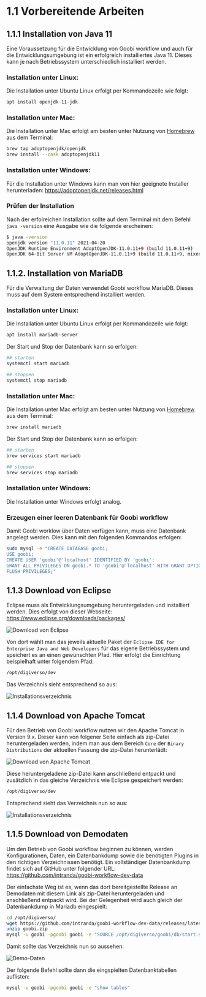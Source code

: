 # 1.1 Vorbereitende Arbeiten

## 1.1.1 Installation von Java 11
Eine Voraussetzung für die Entwicklung von Goobi workflow und auch für die Entwicklungsumgebung ist ein erfolgreich installiertes Java 11. Dieses kann je nach Betriebssystem unterschiedlich installiert werden.

### Installation unter Linux:
Die Installation unter Ubuntu Linux erfolgt per Kommandozeile wie folgt:

```bash
apt install openjdk-11-jdk
```

### Installation unter Mac:
Die Installation unter Mac erfolgt am besten unter Nutzung von [Homebrew](https://brew.sh/index_de) aus dem Terminal:

```bash
brew tap adoptopenjdk/openjdk
brew install --cask adoptopenjdk11
```

### Installation unter Windows:
Für die Installation unter Windows kann man von hier geeignete Installer herunterladen: https://adoptopenjdk.net/releases.html 


### Prüfen der Installation
Nach der erfolreichen Installation sollte auf dem Terminal mit dem Befehl `java -version` eine Ausgabe wie die folgende erscheinen:

```bash
$ java -version
openjdk version "11.0.11" 2021-04-20
OpenJDK Runtime Environment AdoptOpenJDK-11.0.11+9 (build 11.0.11+9)
OpenJDK 64-Bit Server VM AdoptOpenJDK-11.0.11+9 (build 11.0.11+9, mixed mode)
```

## 1.1.2. Installation von MariaDB
Für die Verwaltung der Daten verwendet Goobi workflow MariaDB. Dieses muss auf dem System entsprechend installiert werden.


### Installation unter Linux:
Die Installation unter Ubuntu Linux erfolgt per Kommandozeile wie folgt:

```bash
apt install mariadb-server
```

Der Start und Stop der Datenbank kann so erfolgen:

```bash
## starten
systemctl start mariadb

## stoppen
systemctl stop mariadb
```


### Installation unter Mac:
Die Installation unter Mac erfolgt am besten unter Nutzung von [Homebrew](https://brew.sh/index_de) aus dem Terminal:

```bash
brew install mariadb
```

Der Start und Stop der Datenbank kann so erfolgen:

```bash
## starten
brew services start mariadb

## stoppen
brew services stop mariadb
```

### Installation unter Windows:
Die Installation unter Windows erfolgt analog. 


### Erzeugen einer leeren Datenbank für Goobi workflow
Damit Goobi worklow über Daten verfügen kann, muss eine Datenbank angelegt werden. Dies kann mit den folgenden Kommandos erfolgen:

```bash
sudo mysql -e "CREATE DATABASE goobi;
USE goobi;
CREATE USER 'goobi'@'localhost' IDENTIFIED BY 'goobi';
GRANT ALL PRIVILEGES ON goobi.* TO 'goobi'@'localhost' WITH GRANT OPTION;
FLUSH PRIVILEGES;"
```


## 1.1.3 Download von Eclipse
Eclipse muss als Entwicklungsumgebung heruntergeladen und installiert werden. Dies erfolgt von dieser Webseite: https://www.eclipse.org/downloads/packages/

![Download von Eclipse](../../.gitbook/assets/dev_install_01.png)

Von dort wählt man das jeweils aktuelle Paket der `Eclipse IDE for Enterprise Java and Web Developers` für das eigene Betriebssystem und speichert es an einen gewünschten Pfad. Hier erfolgt die Einrichtung beispielhaft unter folgendem Pfad:

```bash
/opt/digiverso/dev
```

Das Verzeichnis sieht entsprechend so aus:

![Installationsverzeichnis](../../.gitbook/assets/dev_install_02.png)


## 1.1.4 Download von Apache Tomcat
Für den Betrieb von Goobi workflow nutzen wir den Apache Tomcat in Version 9.x. Dieser kann von folgener Seite einfach als zip-Datei heruntergeladen werden, indem man aus dem Bereich `Core` der `Binary Distributions` der aktuellen Fassung die zip-Datei herunterlädt:

![Download von Apache Tomcat](../../.gitbook/assets/dev_install_03.png)

Diese heruntergeladene zip-Datei kann anschließend entpackt und zusätzlich in das gleiche Verzeichnis wie Eclipse gespeichert werden:

```bash
/opt/digiverso/dev
```

Entsprechend sieht das Verzeichnis nun so aus:

![Installationsverzeichnis](../../.gitbook/assets/dev_install_04.png)


## 1.1.5 Download von Demodaten
Um den Betrieb von Goobi workflow beginnen zu können, werden Konfigurationen, Daten, ein Datenbankdump sowie die benötigten Plugins in den richtigen Verzeichnissen benötigt. Ein vollständiger Datenbankdump findet sich auf GitHub unter folgender URL: https://github.com/intranda/goobi-workflow-dev-data

Der einfachste Weg ist es, wenn das dort bereitgestellte Release an Demodaten mit diesem Link als zip-Datei heruntergeladen und anschließend entpackt wird. Bei der Gelegenheit wird auch gleich der Datenbankdump in Mariadb eingespielt:

```bash
cd /opt/digiverso/
wget https://github.com/intranda/goobi-workflow-dev-data/releases/latest/download/goobi.zip -O goobi.zip
unzip goobi.zip
mysql -u goobi -pgoobi goobi -e "SOURCE /opt/digiverso/goobi/db/start.sql"
```

Damit sollte das Verzeichnis nun so aussehen:

![Demo-Daten](../../.gitbook/assets/dev_install_18.png)

Der folgende Befehl sollte dann die eingspielten Datenbanktabellen auflisten:

```bash
mysql -u goobi -pgoobi goobi -e "show tables"
```

